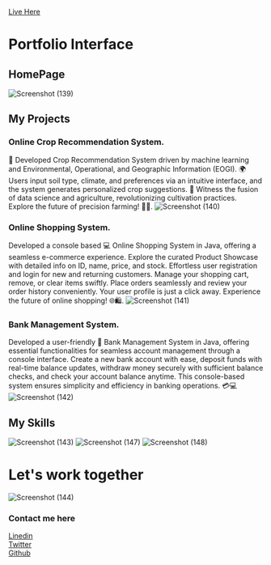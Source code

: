 [Live Here](https://sidz111.github.io/siddhu.github.io/)
# Portfolio Interface
## HomePage
![Screenshot (139)](https://github.com/sidz111/siddhu.github.io/assets/119784108/d76a24f3-410a-45c6-a17b-c5fe7008e3a0)

## My Projects
### Online Crop Recommendation System.
🌱 Developed Crop Recommendation System driven by machine learning and Environmental, Operational, and Geographic Information (EOGI). 🌍 Users input soil type, climate, and preferences via an intuitive interface, and the system generates personalized crop suggestions. 🚀 Witness the fusion of data science and agriculture, revolutionizing cultivation practices. Explore the future of precision farming! 🌾🤖.
![Screenshot (140)](https://github.com/sidz111/siddhu.github.io/assets/119784108/434b1354-0736-4309-8eb0-92e830dff162)

### Online Shopping System.
Developed a console based 💻 Online Shopping System in Java, offering a seamless e-commerce experience. Explore the curated Product Showcase with detailed info on ID, name, price, and stock. Effortless user registration and login for new and returning customers. Manage your shopping cart, remove, or clear items swiftly. Place orders seamlessly and review your order history conveniently. Your user profile is just a click away. Experience the future of online shopping! 🌐🛍️.
![Screenshot (141)](https://github.com/sidz111/siddhu.github.io/assets/119784108/02b67993-abb6-4de9-9a5f-70267dd95166)

### Bank Management System.
Developed a user-friendly 💼 Bank Management System in Java, offering essential functionalities for seamless account management through a console interface. Create a new bank account with ease, deposit funds with real-time balance updates, withdraw money securely with sufficient balance checks, and check your account balance anytime. This console-based system ensures simplicity and efficiency in banking operations. 💳💻
![Screenshot (142)](https://github.com/sidz111/siddhu.github.io/assets/119784108/a068e096-25e3-446a-90f5-69642e752280)

## My Skills
![Screenshot (143)](https://github.com/sidz111/siddhu.github.io/assets/119784108/d79c191a-985a-447d-9e4a-27b5f1b41052)
![Screenshot (147)](https://github.com/sidz111/siddhu.github.io/assets/119784108/80b0dc4c-7433-41df-803f-79b6c244bf02)
![Screenshot (148)](https://github.com/sidz111/siddhu.github.io/assets/119784108/cf7f3818-27d2-4ae4-9c11-b06806ebe5f4)

# Let's work together
![Screenshot (144)](https://github.com/sidz111/siddhu.github.io/assets/119784108/605dcfce-089b-4f57-8047-4c1a52887269)
### Contact me here
[Linedin](https://www.linkedin.com/in/shuddhodhan-surwade-a493b7215/)<br>
[Twitter](https://twitter.com/SHUDDHODHANSUR1)<br>
[Github](https://github.com/sidz111/)


